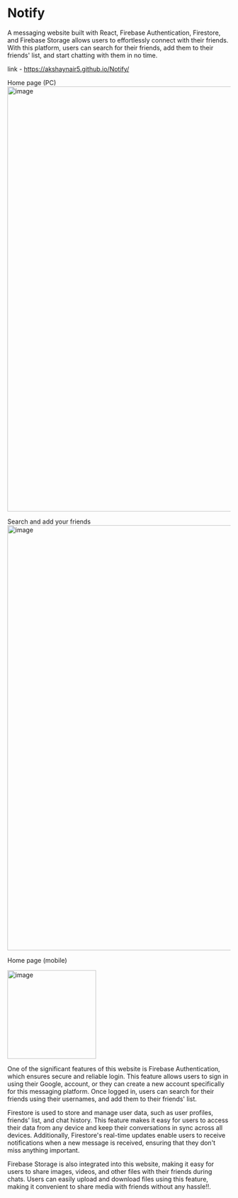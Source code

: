 # Notify

A messaging website built with React, Firebase Authentication, Firestore, and Firebase Storage allows users to effortlessly connect with their friends. With this platform, users can search for their friends, add them to their friends' list, and start chatting with them in no time.

 link - https://akshaynair5.github.io/Notify/

Home page (PC)
<img width="960" alt="image" src="https://github.com/akshaynair5/Notify/assets/108605741/5595bb9b-110e-4aad-999e-6af16c1c7506">

Search and add your friends
<img width="960" alt="image" src="https://github.com/akshaynair5/Notify/assets/108605741/48ab6155-cc00-4780-903c-83b34c6c78b0">


Home page (mobile)


<img width="200" alt="image" src="https://github.com/akshaynair5/Notify/assets/108605741/9aac092a-2d7a-4225-952a-8c79f3d6925e">


One of the significant features of this website is Firebase Authentication, which ensures secure and reliable login. This feature allows users to sign in using their Google, account, or they can create a new account specifically for this messaging platform. Once logged in, users can search for their friends using their usernames, and add them to their friends' list.

Firestore is used to store and manage user data, such as user profiles, friends' list, and chat history. This feature makes it easy for users to access their data from any device and keep their conversations in sync across all devices. Additionally, Firestore's real-time updates enable users to receive notifications when a new message is received, ensuring that they don't miss anything important.

Firebase Storage is also integrated into this website, making it easy for users to share images, videos, and other files with their friends during chats. Users can easily upload and download files using this feature, making it convenient to share media with friends without any hassle!!.
